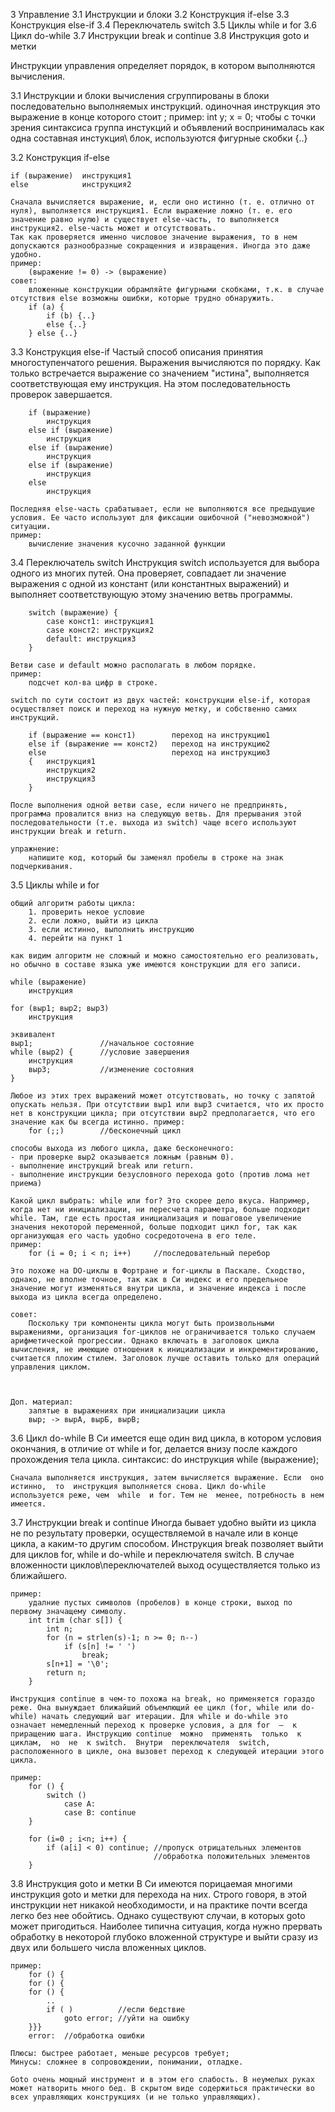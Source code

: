 3 Управление
3.1 Инструкции и блоки
3.2 Конструкция if-else
3.3 Конструкция else-if
3.4 Переключатель switch
3.5 Циклы while и for
3.6 Цикл do-while
3.7 Инструкции break и continue
3.8 Инструкция goto и метки


Инструкции управления определяет порядок, в котором выполняются вычисления.




3.1 Инструкции и блоки
	вычисления сгруппированы в блоки последовательно выполняемых инструкций. одиночная инструкция это выражение в конце которого стоит ;
	пример:
		int y;
		х = 0;
	чтобы с точки зрения синтаксиса группа инстукций и объявлений воспринималась как одна составная инстукция\ блок, используются фигурные скобки {..}





3.2 Конструкция if-else

	if (выражение)	инструкция1
	else			инструкция2

	Сначала вычисляется выражение, и, если оно истинно (т. е. отлично от нуля), выполняется инструкция1. Если выражение ложно (т. е. его значение равно нулю) и существует else-часть, то выполняется инструкция2. else-часть может и отсутствовать.
	Так как проверяется именно числовое значение выражения, то в нем допускаются разнообразные сокращенния и извращения. Иногда это даже удобно.
	пример:
		(выражение != 0) -> (выражение)
	совет:
		вложенные конструкции обрамляйте фигурными скобками, т.к. в случае отсутствия else возможны ошибки, которые трудно обнаружить.
		if (a) {
			if (b) {..}
			else {..}
		} else {..}





3.3 Конструкция else-if
	Частый способ описания принятия многоступенчатого решения. Выражения вычисляются по порядку. Как только встречается выражение со значением "истина", выполняется соответствующая ему инструкция. На этом последовательность проверок завершается.

		if (выражение)
			инструкция
		else if (выражение)
			инструкция
		else if (выражение)
			инструкция
		else if (выражение)
			инструкция
		else
			инструкция

	Последняя else-часть срабатывает, если не выполняются все предыдущие условия. Ее часто используют для фиксации ошибочной ("невозможной") ситуации.
	пример:
		вычисление значения кусочно заданной функции





3.4 Переключатель switch
	Инструкция switch используется для выбора одного из многих путей. Она проверяет, совпадает ли значение выражения с одной из констант (или константных выражений) и выполняет соответствующую этому значению ветвь программы.

		switch (выражение) {
			case конст1: инструкция1
			case конст2: инструкция2
			default: инструкция3
		}

	Ветви case и default можно располагать в любом порядке.
	пример:
		подсчет кол-ва цифр в строке.

	switch по сути состоит из двух частей: конструкции else-if, которая осуществляет поиск и переход на нужную метку, и собственно самих инструкций.

		if (выражение == конст1) 		переход на инструкцию1
		else if (выражение == конст2)	переход на инструкцию2
		else							переход на инструкцию3
		{	инструкция1
			инструкция2
			инструкция3
		}

	После выполнения одной ветви case, если ничего не предпринять, программа провалится вниз на следующую ветвь. Для прерывания этой последовательности (т.е. выхода из switch) чаще всего используют инструкции break и return.

	упражнение:
		напишите код, который бы заменял пробелы в строке на знак подчеркивания.






3.5 Циклы while и for

	общий алгоритм работы цикла:
		1. проверить некое условие
		2. если ложно, выйти из цикла
		3. если истинно, выполнить инструкцию
		4. перейти на пункт 1

	как видим алгоритм не сложный и можно самостоятельно его реализовать, но обычно в составе языка уже имеются конструкции для его записи.

	while (выражение)
		инструкция

	for (выр1; выр2; выр3)
		инструкция

	эквивалент
	выр1; 				//начальное состояние
	while (выр2) { 		//условие завершения
		инструкция
		выр3;			//изменение состояния
	}

	Любое из этих трех выражений может отсутствовать, но точку с запятой опускать нельзя. При отсутствии выр1 или выр3 считается, что их просто нет в конструкции цикла; при отсутствии выр2 предполагается, что его значение как бы всегда истинно. пример:
		for (;;)		//бесконечный цикл

	способы выхода из любого цикла, даже бесконечного:
	- при проверке выр2 оказывается ложным (равным 0).
	- выполнение инструкций break или return.
	- выполнение инструкции безусловного перехода goto (против лома нет приема)

	Какой цикл выбрать: while или for? Это скорее дело вкуса. Например, когда нет ни инициализации, ни пересчета параметра, больше подходит while. Там, где есть простая инициализация и пошаговое увеличение значения некоторой переменной, больше подходит цикл for, так как организующая его часть удобно сосредоточена в его теле.
	пример:
		for (i = 0; i < n; i++)		//последовательный перебор

	Это похоже на DO-циклы в Фортране и for-циклы в Паскале. Сходство, однако, не вполне точное, так как в Си индекс и его предельное значение могут изменяться внутри цикла, и значение индекса i после выхода из цикла всегда определено.

	совет:
		Поскольку три компоненты цикла могут быть произвольными выражениями, организация fоr-циклов не ограничивается только случаем арифметической прогрессии. Однако включать в заголовок цикла вычисления, не имеющие отношения к инициализации и инкрементированию, считается плохим стилем. Заголовок лучше оставить только для операций управления циклом.



	Доп. материал:
		запятые в выражениях при инициализации цикла
		выр; -> вырА, вырБ, вырВ;







3.6 Цикл do-while
	В Си имеется еще один вид цикла, в котором условия окончания, в отличие от while и for, делается внизу после каждого прохождения тела цикла.
	cинтаксис:
		do
			инструкция
		while (выражение);

	Сначала выполняется инструкция, затем вычисляется выражение. Если  оно  истинно,  то  инструкция выполняется снова. Цикл do-while  используется реже, чем  while  и for. Тем не  менее, потребность в нем имеется.











3.7 Инструкции break и continue
	Иногда бывает удобно выйти из цикла не по результату проверки, осуществляемой в начале или в конце цикла, а каким-то другим способом. Инструкция break позволяет выйти для циклов for, while и do-while и переключателя switch. В случае вложенности циклов\переключателей выход осуществляется только из ближайшего.

	пример:
		удалние пустых символов (пробелов) в конце строки, выход по первому значащему символу.
		int trim (char s[]) {
			int n;
			for (n = strlen(s)-1; n >= 0; n--)
				if (s[n] != ' ')
					break;
			s[n+1] = '\0';
			return n;
		}

	Инструкция continue в чем-то похожа на break, но применяется гораздо реже. Она вынуждает ближайший объемлющий ее цикл (for, while или do-while) начать следующий шаг итерации. Для while и do-while это означает немедленный переход к проверке условия, а для for  —  к приращению шага. Инструкцию continue  можно  применять  только  к  циклам,  но  не  к switch.  Внутри  переключателя  switch, расположенного в цикле, она вызовет переход к следующей итерации этого цикла.

	пример:
		for () {
			switch ()
				case A:
				case B: continue
		}

		for (i=0 ; i<n; i++) {
			if (a[i] < 0) continue;	//пропуск отрицательных элементов
									//обработка положительных элементов
		}







3.8 Инструкция goto и метки
	В Си имеются порицаемая многими инструкция goto и метки для перехода на них. Строго говоря, в этой инструкции нет никакой необходимости, и на практике почти всегда легко без нее обойтись.
	Однако существуют случаи, в которых goto может пригодиться. Наиболее типична ситуация, когда нужно прервать обработку в некоторой глубоко вложенной структуре и выйти сразу из двух или большего числа вложенных циклов.

	пример:
		for () {
		for () {
		for () {
			..
			if ( )			//если бедствие
				goto error;	//уйти на ошибку
		}}}
		error:	//обработка ошибки

	Плюсы: быстрее работает, меньше ресурсов требует;
	Минусы: сложнее в сопровождении, понимании, отладке.

	Goto очень мощный инструмент и в этом его слабость. В неумелых руках может натворить много бед. В скрытом виде содержиться практически во всех управляющих конструкциях (и не только управляющих).

















